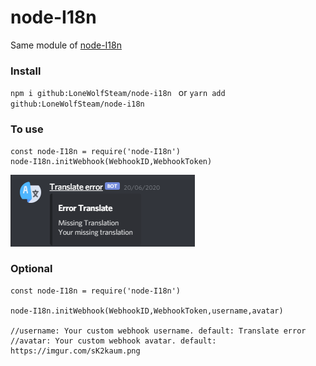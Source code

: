 # node-I18n

Same module of [node-I18n](https://github.com/eslachance/node-i18n)

### Install

`npm i github:LoneWolfSteam/node-i18n ` or `yarn add github:LoneWolfSteam/node-i18n`

### To use
```
const node-I18n = require('node-I18n')
node-I18n.initWebhook(WebhookID,WebhookToken)
```
<img src='exemple.png'></img>
### Optional
```
const node-I18n = require('node-I18n')

node-I18n.initWebhook(WebhookID,WebhookToken,username,avatar)

//username: Your custom webhook username. default: Translate error
//avatar: Your custom webhook avatar. default: https://imgur.com/sK2kaum.png
```

